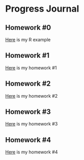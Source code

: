 # Progress Journal
## Homework #0
[Here](files/example_homework_0.html) is my R example
## Homework #1
[Here](files/homework1.html) is my homework #1
## Homework #2
[Here](files/homework2.html) is my homework #2
## Homework #3
[Here](files/homework3.html) is my homework #3
## Homework #4
[Here](files/homework4.html) is my  homework #4
